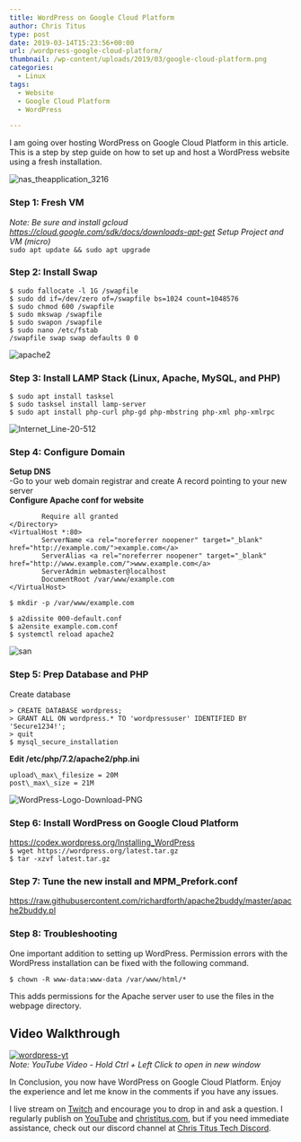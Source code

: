 ```yaml
---
title: WordPress on Google Cloud Platform
author: Chris Titus
type: post
date: 2019-03-14T15:23:56+00:00
url: /wordpress-google-cloud-platform/
thumbnail: /wp-content/uploads/2019/03/google-cloud-platform.png
categories:
  - Linux
tags:
  - Website
  - Google Cloud Platform
  - WordPress

---
```

I am going over hosting WordPress on Google Cloud Platform in this article. This is a step by step guide on how to set up and host a WordPress website using a fresh installation. <!--more-->

![nas_theapplication_3216](https://www.christitus.com/wp-content/uploads/2019/03/nas_theapplication_3216-150x150.png)

### Step 1: Fresh VM

_Note: Be sure and install gcloud https://cloud.google.com/sdk/docs/downloads-apt-get
Setup Project and VM (micro)_  
`sudo apt update && sudo apt upgrade`

### Step 2: Install Swap

`$ sudo fallocate -l 1G /swapfile`  
`$ sudo dd if=/dev/zero of=/swapfile bs=1024 count=1048576`  
`$ sudo chmod 600 /swapfile`  
`$ sudo mkswap /swapfile`  
`$ sudo swapon /swapfile`  
`$ sudo nano /etc/fstab`  
`/swapfile swap swap defaults 0 0`

![apache2](https://www.christitus.com/wp-content/uploads/2019/03/apache2-300x192.png)

### Step 3: Install LAMP Stack (Linux, Apache, MySQL, and PHP)

`$ sudo apt install tasksel`  
`$ sudo tasksel install lamp-server`  
`$ sudo apt install php-curl php-gd php-mbstring php-xml php-xmlrpc`

![Internet_Line-20-512](https://www.christitus.com/wp-content/uploads/2019/03/Internet_Line-20-512-150x150.png)

### Step 4: Configure Domain

**Setup DNS**  
-Go to your web domain registrar and create A record pointing to your new server  
**Configure Apache conf for website**  
```<Directory /var/www/example.com>  
        Require all granted  
</Directory>  
<VirtualHost *:80>  
        ServerName <a rel="noreferrer noopener" target="_blank" href="http://example.com/">example.com</a>  
        ServerAlias <a rel="noreferrer noopener" target="_blank" href="http://www.example.com/">www.example.com</a>  
        ServerAdmin webmaster@localhost  
        DocumentRoot /var/www/example.com  
</VirtualHost>
```

`$ mkdir -p /var/www/example.com`

`$ a2dissite 000-default.conf`  
`$ a2ensite example.com.conf`  
`$ systemctl reload apache2`

![san](https://www.christitus.com/wp-content/uploads/2019/03/san-150x150.png)

### Step 5: Prep Database and PHP

Create database  
```$ mysql -u root  
> CREATE DATABASE wordpress;  
> GRANT ALL ON wordpress.* TO 'wordpressuser' IDENTIFIED BY 'Secure1234!';  
> quit  
$ mysql_secure_installation
```

**Edit /etc/php/7.2/apache2/php.ini**  
```max\_input\_time = 30  
upload\_max\_filesize = 20M  
post\_max\_size = 21M
```
![WordPress-Logo-Download-PNG](https://www.christitus.com/wp-content/uploads/2019/03/WordPress-Logo-Download-PNG.png)

### Step 6: Install WordPress on Google Cloud Platform

https://codex.wordpress.org/Installing_WordPress  
`$ wget https://wordpress.org/latest.tar.gz`  
`$ tar -xzvf latest.tar.gz` 

### Step 7: Tune the new install and MPM_Prefork.conf
  
https://raw.githubusercontent.com/richardforth/apache2buddy/master/apache2buddy.pl

### Step 8: Troubleshooting

One important addition to setting up WordPress. Permission errors with the WordPress installation can be fixed with the following command. 

`$ chown -R www-data:www-data /var/www/html/*`

This adds permissions for the Apache server user to use the files in the webpage directory.

## Video Walkthrough

[![wordpress-yt](https://img.youtube.com/vi/vIJdypOqlL4/0.jpg)](https://www.youtube.com/watch?v=vIJdypOqlL4)  
_Note: YouTube Video - Hold Ctrl + Left Click to open in new window_

In Conclusion, you now have WordPress on Google Cloud Platform. Enjoy the experience and let me know in the comments if you have any issues. 

I live stream on [Twitch][1] and encourage you to drop in and ask a question. I regularly publish on [YouTube][2] and [christitus.com][3], but if you need immediate assistance, check out our discord channel at [Chris Titus Tech Discord][4].

 [1]: https://twitch.tv/christitustech
 [2]: https://www.youtube.com/c/ChrisTitusTech
 [3]: https://www.christitus.com/
 [4]: https://www.christitus.com/discord
